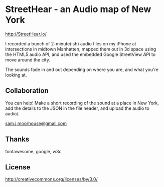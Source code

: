 # StreetHear - an Audio map of New York

http://StreetHear.io/

I recorded a bunch of 2-minute(ish) audio files on my iPhone at 
intersections in midtown Manhatten, mapped them out in 3d space 
using the HTML5 audio API, and used the embedded Google StreetView
API to move around the city.

The sounds fade in and out depending on where you are, and what
you're looking at.

## Collaboration

You can help! Make a short recording of the sound at a place
in New York, add the details to the JSON in the file header, and
upload the audio to audio/.

sam.j.moorhouse@gmail.com

## Thanks

fontawesome, google, w3c

## License
http://creativecommons.org/licenses/by/3.0/
